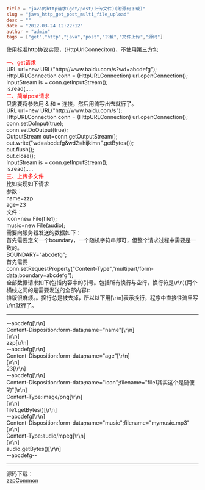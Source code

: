 ```toml
title = "java的http请求(get/post/上传文件)(附源码下载)"
slug = "java_http_get_post_multi_file_upload"
desc = ""
date = "2012-03-24 12:22:12"
author = "admin"
tags = ["get","http","java","post","下载","文件上传","源码"]
```

使用标准http协议实现，(HttpUrlConneciton)，不使用第三方包
<div></div>
<div><span style="color: #ff0000;">一、get请求</span></div>
<div>URL url=new URL("http://www.baidu.com/s?wd=abcdefg");</div>
<div>HttpURLConnection conn = (HttpURLConnection) url.openConnection();</div>
<div>InputStream is = conn.getInputStream();</div>
<div>is.read(.....</div>
<div></div>
<div></div>
<div><span style="color: #ff0000;">二、简单post请求</span></div>
<div>只需要将参数用 &amp; 和 = 连接，然后用流写出去就行了。</div>
<div>
<div>URL url=new URL("http://www.baidu.com/s");</div>
<div>HttpURLConnection conn = (HttpURLConnection) url.openConnection();</div>
<div>conn.setDoInput(true);</div>
<div>conn.setDoOutput(true);</div>
<div>OutputStream out=conn.getOutputStream();</div>
<div>out.write("wd=abcdefg&amp;wd2=hijklmn".getBytes());</div>
<div>out.flush();</div>
<div>out.close();</div>
<div>InputStream is = conn.getInputStream();</div>
<div>is.read(.....</div>
</div>
<div></div>
<div><span style="color: #ff0000;">三、上传多文件</span></div>
<div>比如实现如下请求</div>
<div>参数：</div>
<div>name=zzp</div>
<div>age=23</div>
<div></div>
<div>文件：</div>
<div>icon=new File(file1);</div>
<div>music=new File(audio);</div>
<div></div>
<div>需要向服务器发送的数据如下：</div>
<div>首先需要定义一个boundary，一个随机字符串即可，但整个请求过程中需要是一致的。</div>
<div>BOUNDARY="abcdefg";</div>
<div>首先需要</div>
<div>conn.setRequestProperty("Content-Type","multipart/form-data;boundary=abcdefg");</div>
<div></div>
<div>全部数据请求如下(包括内容中的引号。包括所有换行与空行，换行符是\r\n)(两个横线之间的是需要发送的全部内容):</div>
<div>排版很麻烦。。换行总是被去掉，所以以下用[\r\n]表示换行，程序中直接往流里写\r\n就行了。</div>

<hr />

<div>--abcdefg[\r\n]</div>
<div>Content-Disposition:form-data;name="name"[\r\n]</div>
<div>[\r\n]</div>
<div>zzp[\r\n]</div>
<div>--abcdefg[\r\n]</div>
<div>Content-Disposition:form-data;name="age"[\r\n]</div>
<div>[\r\n]</div>
<div>23[\r\n]</div>
<div>--abcdefg[\r\n]</div>
<div>Content-Disposition:form-data;name="icon";filename="file1其实这个是随便的"[\r\n]</div>
<div>Content-Type:image/png[\r\n]</div>
<div>[\r\n]</div>
<div>file1.getBytes()[\r\n]</div>
<div>--abcdefg[\r\n]</div>
<div>Content-Disposition:form-data;name="music";filename="mymusic.mp3"[\r\n]</div>
<div>Content-Type:audio/mpeg[\r\n]</div>
<div>[\r\n]</div>
<div>audio.getBytes()[\r\n]</div>
<div>--abcdefg--</div>
<div>

<hr />

</div>
<div>源码下载：</div>
<div><a href="http://veikr.com/wp-content/uploads/2012/03/zzpCommon.zip">zzpCommon</a></div>